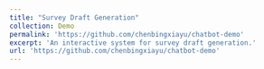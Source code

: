 ```yaml
---
title: "Survey Draft Generation"
collection: Demo
permalink: 'https://github.com/chenbingxiayu/chatbot-demo'
excerpt: 'An interactive system for survey draft generation.'
url: 'https://github.com/chenbingxiayu/chatbot-demo'
---
```

